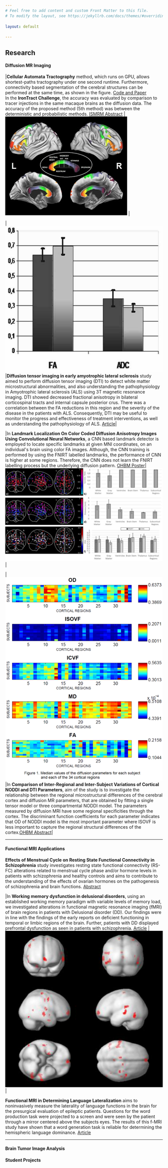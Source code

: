 ```yaml
---
# Feel free to add content and custom Front Matter to this file.
# To modify the layout, see https://jekyllrb.com/docs/themes/#overriding-theme-defaults

layout: default

---
```

## Research

#### Diffusion MR Imaging

|**Cellular Automata Tractography** method, which runs on GPU, allows shortest-paths tractography under one second runtime. Furthermore, connectivity based segmentation of the cerebral structures can be performed at the same time, as shown in the figure. [Code and Paper](https://github.com/andachamamci/CATractography) <br> In the **IronTract Challenge**, the accuracy was evaluated by comparison to tracer injections in the same macaque brains as the diffusion data. The accuracy of the proposed method (5th method) was between the deterministic and probabilistic methods. [ISMRM Abstract](/docs/challenge_ISMRM_final.pdf) | ![Image](/img/catractography-fig9.jpg) |

| ![Image](/img/figals.png) |**Diffusion tensor imaging in early amyotrophic lateral sclerosis** study aimed to perform diffusion tensor imaging (DTI) to detect white matter microstructural abnormalities, and also understanding the pathophysiology in Amyotrophic lateral sclerosis (ALS) using 3T magnetic resonance imaging. DTI showed decreased fractional anisotropy in bilateral corticospinal tracts and internal capsule posterior crus. There was a correlation between the FA reductions in this region and the severity of the disease in the patients with ALS. Consequently, DTI may be useful to monitor the progress and effectiveness of treatment interventions, as well as understanding the pathophysiology of ALS. [Article](/docs/dti-als.pdf)|

|In **Landmark Localization On Color Coded Diffusion Anisotropy Images Using Convolutional Neural Networks**, a CNN based landmark detector is employed to locate specific landmarks at given MNI coordinates, on an individual's brain using color FA images. Although, the CNN training is performed by using the FNIRT labelled landmarks, the performance of CNN is higher at some regions. Therefore, the CNN does not learn the FNIRT labelling process but the underlying diffusion pattern. [OHBM Poster](/docs/T219_Yetkin.pdf)| ![Image](/img/figlmrk.png) |

| ![Image](/img/fignoddi.png) |In **Comparison of Inter-Regional and Inter-Subject Variations of Cortical NODDI and DTI Parameters**, aim of the study is to investigate the relationship between the regional microstructural differences of the cerebral cortex and diffusion MR parameters, that are obtained by fitting a single tensor model or three compartmental NODDI model. The parameters measured by diffusion MRI have some regional specificities through the cortex. The discriminant function coefficients for each parameter indicates that OD of NODDI model is the most important parameter where ISOVF is less important to capture the regional structural differences of the cortex.[OHBM Abstract](/docs/OHBM-NODDI.pdf)|


***

#### Functional MRI Applications

**Effects of Menstrual Cycle on Resting State Functional Connectivity in Schizophrenia** study investigates resting state functional connectivity (RS-FC) alterations related to menstrual cycle phase and/or hormone levels in patients with schizophrenia and healthy controls and aims to contribute to the understanding of the effects of ovarian hormones on the pathogenesis of schizophrenia and brain functions. [Abstract](https://academic.oup.com/schizophreniabulletin/article/46/Supplement_1/S284/5839513)

|In **Working memory dysfunction in delusional disorders**, using an established working memory paradigm with variable levels of memory load, we investigated alterations in functional magnetic resonance imaging (fMRI) of brain regions in patients with Delusional disorder (DD). Our findings were in line with the findings of the early reports on deficient functioning in temporal or limbic regions of the brain. Further, patients with DD displayed prefrontal dysfunction as seen in patients with schizophrenia. [Article](https://www.sciencedirect.com/science/article/abs/pii/S0022395614001356) | ![Image](/img/figdd.png) |

**Functional MRI in Determining Language Lateralization** aims to noninvasively measure the laterality of language functions in the brain for the presurgical evaluation of epileptic patients. Questions for the word production task were projected to a screen and were seen by the patient through a mirror centered above the subjects eyes. The results of this f-MRI study have shown that a word generation task is reliable for determining the hemispheric language dominance. [Article](https://jag.journalagent.com/tjn/pdfs/TJN_13_1_27_32.pdf) 

***

#### Brain Tumor Image Analysis


#### Student Projects
